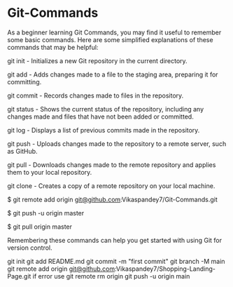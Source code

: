 # Git-Commands
As a beginner learning Git Commands, you may find it useful to remember some basic commands. Here are some simplified explanations of these commands that may be helpful:

git init - Initializes a new Git repository in the current directory.

git add - Adds changes made to a file to the staging area, preparing it for committing.

git commit - Records changes made to files in the repository.

git status - Shows the current status of the repository, including any changes made and files that have not been added or committed.

git log - Displays a list of previous commits made in the repository.

git push - Uploads changes made to the repository to a remote server, such as GitHub.

git pull - Downloads changes made to the remote repository and applies them to your local repository.

git clone - Creates a copy of a remote repository on your local machine.

$ git remote add origin git@github.com:Vikaspandey7/Git-Commands.git

$ git push -u origin master

$ git pull origin master

Remembering these commands can help you get started with using Git for version control.


git init
git add README.md
git commit -m "first commit"
git branch -M main
git remote add origin git@github.com:Vikaspandey7/Shopping-Landing-Page.git
     if error use git remote rm origin
git push -u origin main
